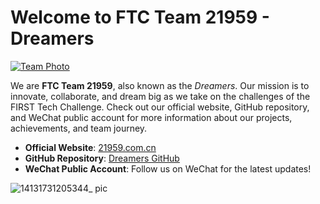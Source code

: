 # Welcome to FTC Team 21959 - Dreamers

[![Team Photo](https://21959.com.cn/img/group-photo.jpg)](https://21959.com.cn)

We are **FTC Team 21959**, also known as the *Dreamers*. Our mission is to innovate, collaborate, and dream big as we take on the challenges of the FIRST Tech Challenge. Check out our official website, GitHub repository, and WeChat public account for more information about our projects, achievements, and team journey.

- **Official Website**: [21959.com.cn](https://21959.com.cn)
- **GitHub Repository**: [Dreamers GitHub](https://github.com/21959)
- **WeChat Public Account**: Follow us on WeChat for the latest updates!

![14131731205344_ pic](https://github.com/user-attachments/assets/0ab6935f-ee53-4af2-82d8-9a1ec3d60433)
